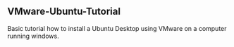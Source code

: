 ## VMware-Ubuntu-Tutorial
Basic tutorial how to install a Ubuntu Desktop using VMware on a computer running windows.
